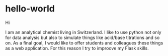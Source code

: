 # hello-world

Hi 

I am an analytical chemist living in Switzerland. I like to use python not only for data analysis but also to simulate things like acid/base titrations and so on. As a final goal, I would like to offer students and colleagues these things as a web application. For this reason I try to improove my Flask skills. 
